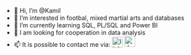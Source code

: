 - 👋 Hi, I’m @Kamil
- 👀 I’m interested in footbal, mixed martial arts and databases
- 🌱 I’m currently learning SQL, PL/SQL and Power BI
- 💞️ I am looking for cooperation in data analysis
- 📫 It is possible to contact me via: [<img alt="linked-in" src="https://cdn.jsdelivr.net/gh/devicons/devicon/icons/linkedin/linkedin-original.svg" width="25" style="position: relative; top: 2px;" />](https://www.linkedin.com/in/kamil-szczygielski) [<img alt="datacamp" src="https://old-waffles.datacamp.com/logo/logomark.svg" width="25" />](https://www.datacamp.com/portfolio/Kamil-Szcz)
<!---
Kamil-Szcz/Kamil-Szcz is a ✨ special ✨ repository because its `README.md` (this file) appears on your GitHub profile.
You can click the Preview link to take a look at your changes.
--->
